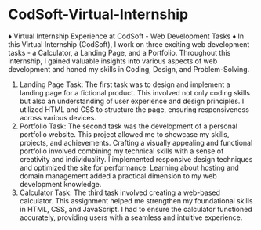 # CodSoft-Virtual-Internship
♦ Virtual Internship Experience at CodSoft - Web Development Tasks ♦
In this Virtual Internship (CodSoft), I work on three exciting web development tasks - a Calculator, a Landing Page, and a Portfolio. Throughout this internship, I gained valuable insights into various aspects of web development and honed my skills in Coding, Design, and Problem-Solving.
1. Landing Page Task:
The first task was to design and implement a landing page for a fictional product. This involved not only coding skills but also an understanding of user experience and design principles. I utilized HTML and CSS to structure the page, ensuring responsiveness across various devices.
2. Portfolio Task:
The second task was the development of a personal portfolio website. This project allowed me to showcase my skills, projects, and achievements. Crafting a visually appealing and functional portfolio involved combining my technical skills with a sense of creativity and individuality. I implemented responsive design techniques and optimized the site for performance. Learning about hosting and domain management added a practical dimension to my web development knowledge.
3. Calculator Task:
The third task involved creating a web-based calculator. This assignment helped me strengthen my foundational skills in HTML, CSS, and JavaScript. I had to ensure the calculator functioned accurately, providing users with a seamless and intuitive experience.
